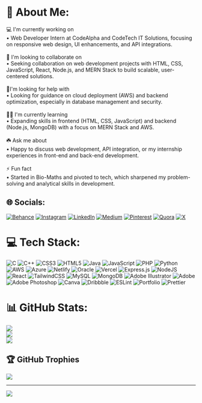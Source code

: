 # 💫 About Me:
💻 I'm currently working on<br>• Web Developer Intern at CodeAlpha and CodeTech IT Solutions, focusing on responsive web design, UI enhancements, and API integrations.<br><br>📍 I'm looking to collaborate on<br>• Seeking collaboration on web development projects with HTML, CSS, JavaScript, React, Node.js, and MERN Stack to build scalable, user-centered solutions.<br><br>🤝I'm looking for help with<br>• Looking for guidance on cloud deployment (AWS) and backend optimization, especially in database management and security.<br><br>👩‍💻 I'm currently learning<br>• Expanding skills in frontend (HTML, CSS, JavaScript) and backend (Node.js, MongoDB) with a focus on MERN Stack and AWS.<br><br>☘️ Ask me about<br>• Happy to discuss web development, API integration, or my internship experiences in front-end and back-end development.<br><br>⚡ Fun fact<br>• Started in Bio-Maths and pivoted to tech, which sharpened my problem-solving and analytical skills in development.


## 🌐 Socials:
[![Behance](https://img.shields.io/badge/Behance-1769ff?logo=behance&logoColor=white)](https://behance.net/noorulfathima) [![Instagram](https://img.shields.io/badge/Instagram-%23E4405F.svg?logo=Instagram&logoColor=white)](https://instagram.com/aafrin._.03) [![LinkedIn](https://img.shields.io/badge/LinkedIn-%230077B5.svg?logo=linkedin&logoColor=white)](https://linkedin.com/in/noorulfathima-web-developer) [![Medium](https://img.shields.io/badge/Medium-12100E?logo=medium&logoColor=white)](https://medium.com/@aafrin.1217) [![Pinterest](https://img.shields.io/badge/Pinterest-%23E60023.svg?logo=Pinterest&logoColor=white)](https://pinterest.com/noorulfathima03) [![Quora](https://img.shields.io/badge/Quora-%23B92B27.svg?logo=Quora&logoColor=white)](https://www.quora.com/profile/Noorul-Fathima-J-1?ch=10&oid=2840017550&share=263a23ae&srid=3PZCf1&target_type=user) [![X](https://img.shields.io/badge/X-black.svg?logo=X&logoColor=white)](https://x.com/NoorulFathima03?t=cqk8hIkyqO_XUVJD_p3cvA&s=08) 

# 💻 Tech Stack:
![C](https://img.shields.io/badge/c-%2300599C.svg?style=for-the-badge&logo=c&logoColor=white) ![C++](https://img.shields.io/badge/c++-%2300599C.svg?style=for-the-badge&logo=c%2B%2B&logoColor=white) ![CSS3](https://img.shields.io/badge/css3-%231572B6.svg?style=for-the-badge&logo=css3&logoColor=white) ![HTML5](https://img.shields.io/badge/html5-%23E34F26.svg?style=for-the-badge&logo=html5&logoColor=white) ![Java](https://img.shields.io/badge/java-%23ED8B00.svg?style=for-the-badge&logo=openjdk&logoColor=white) ![JavaScript](https://img.shields.io/badge/javascript-%23323330.svg?style=for-the-badge&logo=javascript&logoColor=%23F7DF1E) ![PHP](https://img.shields.io/badge/php-%23777BB4.svg?style=for-the-badge&logo=php&logoColor=white) ![Python](https://img.shields.io/badge/python-3670A0?style=for-the-badge&logo=python&logoColor=ffdd54) ![AWS](https://img.shields.io/badge/AWS-%23FF9900.svg?style=for-the-badge&logo=amazon-aws&logoColor=white) ![Azure](https://img.shields.io/badge/azure-%230072C6.svg?style=for-the-badge&logo=microsoftazure&logoColor=white) ![Netlify](https://img.shields.io/badge/netlify-%23000000.svg?style=for-the-badge&logo=netlify&logoColor=#00C7B7) ![Oracle](https://img.shields.io/badge/Oracle-F80000?style=for-the-badge&logo=oracle&logoColor=white) ![Vercel](https://img.shields.io/badge/vercel-%23000000.svg?style=for-the-badge&logo=vercel&logoColor=white) ![Express.js](https://img.shields.io/badge/express.js-%23404d59.svg?style=for-the-badge&logo=express&logoColor=%2361DAFB) ![NodeJS](https://img.shields.io/badge/node.js-6DA55F?style=for-the-badge&logo=node.js&logoColor=white) ![React](https://img.shields.io/badge/react-%2320232a.svg?style=for-the-badge&logo=react&logoColor=%2361DAFB) ![TailwindCSS](https://img.shields.io/badge/tailwindcss-%2338B2AC.svg?style=for-the-badge&logo=tailwind-css&logoColor=white) ![MySQL](https://img.shields.io/badge/mysql-4479A1.svg?style=for-the-badge&logo=mysql&logoColor=white) ![MongoDB](https://img.shields.io/badge/MongoDB-%234ea94b.svg?style=for-the-badge&logo=mongodb&logoColor=white) ![Adobe Illustrator](https://img.shields.io/badge/adobe%20illustrator-%23FF9A00.svg?style=for-the-badge&logo=adobe%20illustrator&logoColor=white) ![Adobe](https://img.shields.io/badge/adobe-%23FF0000.svg?style=for-the-badge&logo=adobe&logoColor=white) ![Adobe Photoshop](https://img.shields.io/badge/adobe%20photoshop-%2331A8FF.svg?style=for-the-badge&logo=adobe%20photoshop&logoColor=white) ![Canva](https://img.shields.io/badge/Canva-%2300C4CC.svg?style=for-the-badge&logo=Canva&logoColor=white) ![Dribbble](https://img.shields.io/badge/Dribbble-EA4C89?style=for-the-badge&logo=dribbble&logoColor=white) ![ESLint](https://img.shields.io/badge/ESLint-4B3263?style=for-the-badge&logo=eslint&logoColor=white) ![Portfolio](https://img.shields.io/badge/Portfolio-%23000000.svg?style=for-the-badge&logo=firefox&logoColor=#FF7139) ![Prettier](https://img.shields.io/badge/prettier-%23F7B93E.svg?style=for-the-badge&logo=prettier&logoColor=black)
# 📊 GitHub Stats:
![](https://github-readme-stats.vercel.app/api?username=J-NoorulFathima&theme=dark&hide_border=false&include_all_commits=true&count_private=false)<br/>
![](https://github-readme-streak-stats.herokuapp.com/?user=J-NoorulFathima&theme=dark&hide_border=false)<br/>
![](https://github-readme-stats.vercel.app/api/top-langs/?username=J-NoorulFathima&theme=dark&hide_border=false&include_all_commits=true&count_private=false&layout=compact)

## 🏆 GitHub Trophies
![](https://github-profile-trophy.vercel.app/?username=J-NoorulFathima&theme=radical&no-frame=false&no-bg=true&margin-w=4)

---
[![](https://visitcount.itsvg.in/api?id=J-NoorulFathima&icon=0&color=0)](https://visitcount.itsvg.in)

<!-- Proudly created with GPRM ( https://gprm.itsvg.in ) -->

